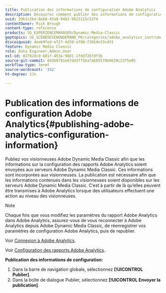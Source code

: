 ```yaml
---
title: Publication des informations de configuration Adobe Analytics
description: Découvrez comment publier des informations de configuration Adobe Analytics à partir d’Adobe Dynamic Media Classic.
uuid: 39b1c2bd-8eb8-43a8-9482-9623115c5374
contentOwner: Rick Brough
content-type: reference
products: SG_EXPERIENCEMANAGER/Dynamic-Media-Classic
geptopics: SG_SCENESEVENONDEMAND_PK/categories/adobe_analytics_instrumentation_kit
discoiquuid: deeb9fed-ef27-4d58-af98-f381de33c431
feature: Dynamic Media Classic
role: Data Engineer,Admin,User
exl-id: 02782dc0-601f-453a-98d1-1fdd7267df3b
source-git-commit: d43b0791e67d43ff56a7ab85570b9639c2375e05
workflow-type: tm+mt
source-wordcount: '152'
ht-degree: 21%

---
```


# Publication des informations de configuration Adobe Analytics{#publishing-adobe-analytics-configuration-information}

Publiez vos visionneuses Adobe Dynamic Media Classic afin que les informations sur la configuration des rapports Adobe Analytics soient envoyées aux serveurs Adobe Dynamic Media Classic. Ces informations sont incorporées aux visionneuses. La publication est nécessaire afin que les informations contenues dans les visionneuses soient disponibles sur les serveurs Adobe Dynamic Media Classic. C’est à partir de là qu’elles peuvent être transmises à Adobe Analytics lorsque des utilisateurs effectuent une action au niveau des visionneuses.

>[!NOTE]
>
>Chaque fois que vous modifiez les paramètres du rapport Adobe Analytics dans Adobe Analytics, assurez-vous de vous reconnecter à Adobe Analytics depuis Adobe Dynamic Media Classic, de réenregistrer vos paramètres de configuration Adobe Analytics, puis de republier.

Voir [Connexion à Adobe Analytics](log-analytics.md#log_in_to_adobe_analytics).

Voir [Configuration des rapports Adobe Analytics](configuring-analytics-reports.md#configuring_adobe_analytics_reports).

**Publication des informations de configuration:**

1. Dans la barre de navigation globale, sélectionnez **[!UICONTROL Publier]**.
1. Dans la boîte de dialogue Publier, sélectionnez **[!UICONTROL Envoyer la publication]**.
